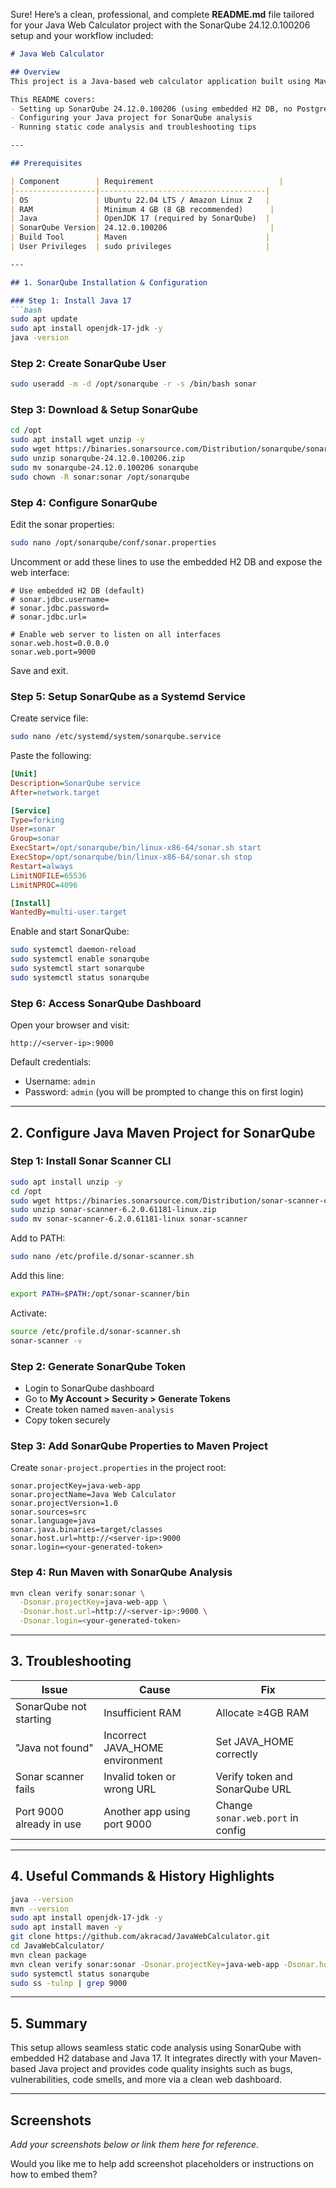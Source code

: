 Sure! Here’s a clean, professional, and complete **README.md** file tailored for your Java Web Calculator project with the SonarQube 24.12.0.100206 setup and your workflow included:

````markdown
# Java Web Calculator

## Overview
This project is a Java-based web calculator application built using Maven. It integrates with SonarQube for static code analysis to ensure code quality, security, and maintainability.

This README covers:
- Setting up SonarQube 24.12.0.100206 (using embedded H2 DB, no PostgreSQL)
- Configuring your Java project for SonarQube analysis
- Running static code analysis and troubleshooting tips

---

## Prerequisites

| Component        | Requirement                            |
|------------------|-------------------------------------|
| OS               | Ubuntu 22.04 LTS / Amazon Linux 2   |
| RAM              | Minimum 4 GB (8 GB recommended)      |
| Java             | OpenJDK 17 (required by SonarQube)  |
| SonarQube Version| 24.12.0.100206                       |
| Build Tool       | Maven                               |
| User Privileges  | sudo privileges                     |

---

## 1. SonarQube Installation & Configuration

### Step 1: Install Java 17
```bash
sudo apt update
sudo apt install openjdk-17-jdk -y
java -version
````

### Step 2: Create SonarQube User

```bash
sudo useradd -m -d /opt/sonarqube -r -s /bin/bash sonar
```

### Step 3: Download & Setup SonarQube

```bash
cd /opt
sudo apt install wget unzip -y
sudo wget https://binaries.sonarsource.com/Distribution/sonarqube/sonarqube-24.12.0.100206.zip
sudo unzip sonarqube-24.12.0.100206.zip
sudo mv sonarqube-24.12.0.100206 sonarqube
sudo chown -R sonar:sonar /opt/sonarqube
```

### Step 4: Configure SonarQube

Edit the sonar properties:

```bash
sudo nano /opt/sonarqube/conf/sonar.properties
```

Uncomment or add these lines to use the embedded H2 DB and expose the web interface:

```properties
# Use embedded H2 DB (default)
# sonar.jdbc.username=
# sonar.jdbc.password=
# sonar.jdbc.url=

# Enable web server to listen on all interfaces
sonar.web.host=0.0.0.0
sonar.web.port=9000
```

Save and exit.

### Step 5: Setup SonarQube as a Systemd Service

Create service file:

```bash
sudo nano /etc/systemd/system/sonarqube.service
```

Paste the following:

```ini
[Unit]
Description=SonarQube service
After=network.target

[Service]
Type=forking
User=sonar
Group=sonar
ExecStart=/opt/sonarqube/bin/linux-x86-64/sonar.sh start
ExecStop=/opt/sonarqube/bin/linux-x86-64/sonar.sh stop
Restart=always
LimitNOFILE=65536
LimitNPROC=4096

[Install]
WantedBy=multi-user.target
```

Enable and start SonarQube:

```bash
sudo systemctl daemon-reload
sudo systemctl enable sonarqube
sudo systemctl start sonarqube
sudo systemctl status sonarqube
```

### Step 6: Access SonarQube Dashboard

Open your browser and visit:

```
http://<server-ip>:9000
```

Default credentials:

* Username: `admin`
* Password: `admin` (you will be prompted to change this on first login)

---

## 2. Configure Java Maven Project for SonarQube

### Step 1: Install Sonar Scanner CLI

```bash
sudo apt install unzip -y
cd /opt
sudo wget https://binaries.sonarsource.com/Distribution/sonar-scanner-cli/sonar-scanner-6.2.0.61181-linux.zip
sudo unzip sonar-scanner-6.2.0.61181-linux.zip
sudo mv sonar-scanner-6.2.0.61181-linux sonar-scanner
```

Add to PATH:

```bash
sudo nano /etc/profile.d/sonar-scanner.sh
```

Add this line:

```bash
export PATH=$PATH:/opt/sonar-scanner/bin
```

Activate:

```bash
source /etc/profile.d/sonar-scanner.sh
sonar-scanner -v
```

### Step 2: Generate SonarQube Token

* Login to SonarQube dashboard
* Go to **My Account > Security > Generate Tokens**
* Create token named `maven-analysis`
* Copy token securely

### Step 3: Add SonarQube Properties to Maven Project

Create `sonar-project.properties` in the project root:

```properties
sonar.projectKey=java-web-app
sonar.projectName=Java Web Calculator
sonar.projectVersion=1.0
sonar.sources=src
sonar.language=java
sonar.java.binaries=target/classes
sonar.host.url=http://<server-ip>:9000
sonar.login=<your-generated-token>
```

### Step 4: Run Maven with SonarQube Analysis

```bash
mvn clean verify sonar:sonar \
  -Dsonar.projectKey=java-web-app \
  -Dsonar.host.url=http://<server-ip>:9000 \
  -Dsonar.login=<your-generated-token>
```

---

## 3. Troubleshooting

| Issue                    | Cause                           | Fix                               |
| ------------------------ | ------------------------------- | --------------------------------- |
| SonarQube not starting   | Insufficient RAM                | Allocate ≥4GB RAM                 |
| "Java not found"         | Incorrect JAVA_HOME environment | Set JAVA_HOME correctly           |
| Sonar scanner fails      | Invalid token or wrong URL      | Verify token and SonarQube URL    |
| Port 9000 already in use | Another app using port 9000     | Change `sonar.web.port` in config |

---

## 4. Useful Commands & History Highlights

```bash
java --version
mvn --version
sudo apt install openjdk-17-jdk -y
sudo apt install maven -y
git clone https://github.com/akracad/JavaWebCalculator.git
cd JavaWebCalculator/
mvn clean package
mvn clean verify sonar:sonar -Dsonar.projectKey=java-web-app -Dsonar.host.url=http://<server-ip>:9000 -Dsonar.login=<token>
sudo systemctl status sonarqube
sudo ss -tulnp | grep 9000
```

---

## 5. Summary

This setup allows seamless static code analysis using SonarQube with embedded H2 database and Java 17. It integrates directly with your Maven-based Java project and provides code quality insights such as bugs, vulnerabilities, code smells, and more via a clean web dashboard.

---

## Screenshots

*Add your screenshots below or link them here for reference.*


Would you like me to help add screenshot placeholders or instructions on how to embed them?
```
